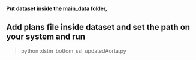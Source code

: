 
#### Put dataset inside the main_data folder,

## Add plans file inside dataset and set the path on your system and run

> python xlstm_bottom_ssl_updatedAorta.py

